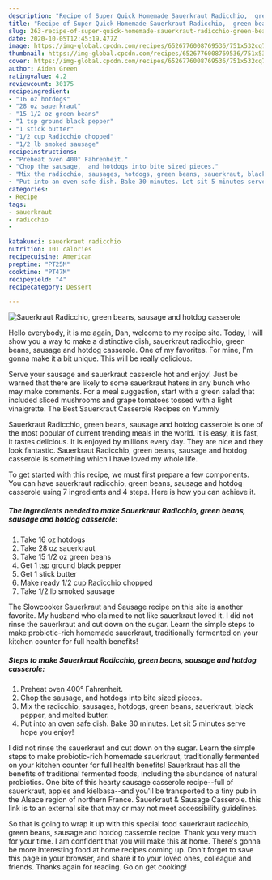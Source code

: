 ```yaml
---
description: "Recipe of Super Quick Homemade Sauerkraut Radicchio,  green beans, sausage and hotdog casserole"
title: "Recipe of Super Quick Homemade Sauerkraut Radicchio,  green beans, sausage and hotdog casserole"
slug: 263-recipe-of-super-quick-homemade-sauerkraut-radicchio-green-beans-sausage-and-hotdog-casserole
date: 2020-10-05T12:45:19.477Z
image: https://img-global.cpcdn.com/recipes/6526776008769536/751x532cq70/sauerkraut-radicchio-green-beans-sausage-and-hotdog-casserole-recipe-main-photo.jpg
thumbnail: https://img-global.cpcdn.com/recipes/6526776008769536/751x532cq70/sauerkraut-radicchio-green-beans-sausage-and-hotdog-casserole-recipe-main-photo.jpg
cover: https://img-global.cpcdn.com/recipes/6526776008769536/751x532cq70/sauerkraut-radicchio-green-beans-sausage-and-hotdog-casserole-recipe-main-photo.jpg
author: Aiden Green
ratingvalue: 4.2
reviewcount: 30175
recipeingredient:
- "16 oz hotdogs"
- "28 oz sauerkraut"
- "15 1/2 oz green beans"
- "1 tsp ground black pepper"
- "1 stick butter"
- "1/2 cup Radicchio chopped"
- "1/2 lb smoked sausage"
recipeinstructions:
- "Preheat oven 400° Fahrenheit."
- "Chop the sausage,  and hotdogs into bite sized pieces."
- "Mix the radicchio, sausages, hotdogs, green beans, sauerkraut, black pepper,  and melted butter."
- "Put into an oven safe dish. Bake 30 minutes. Let sit 5 minutes serve hope you enjoy!"
categories:
- Recipe
tags:
- sauerkraut
- radicchio
- 

katakunci: sauerkraut radicchio  
nutrition: 101 calories
recipecuisine: American
preptime: "PT25M"
cooktime: "PT47M"
recipeyield: "4"
recipecategory: Dessert

---
```



![Sauerkraut Radicchio,  green beans, sausage and hotdog casserole](https://img-global.cpcdn.com/recipes/6526776008769536/751x532cq70/sauerkraut-radicchio-green-beans-sausage-and-hotdog-casserole-recipe-main-photo.jpg)

Hello everybody, it is me again, Dan, welcome to my recipe site. Today, I will show you a way to make a distinctive dish, sauerkraut radicchio,  green beans, sausage and hotdog casserole. One of my favorites. For mine, I'm gonna make it a bit unique. This will be really delicious.

Serve your sausage and sauerkraut casserole hot and enjoy! Just be warned that there are likely to some sauerkraut haters in any bunch who may make comments. For a meal suggestion, start with a green salad that included sliced mushrooms and grape tomatoes tossed with a light vinaigrette. The Best Sauerkraut Casserole Recipes on Yummly

Sauerkraut Radicchio,  green beans, sausage and hotdog casserole is one of the most popular of current trending meals in the world. It is easy, it is fast, it tastes delicious. It is enjoyed by millions every day. They are nice and they look fantastic. Sauerkraut Radicchio,  green beans, sausage and hotdog casserole is something which I have loved my whole life.


To get started with this recipe, we must first prepare a few components. You can have sauerkraut radicchio,  green beans, sausage and hotdog casserole using 7 ingredients and 4 steps. Here is how you can achieve it.

<!--inarticleads1-->

##### The ingredients needed to make Sauerkraut Radicchio,  green beans, sausage and hotdog casserole:

1. Take 16 oz hotdogs
1. Take 28 oz sauerkraut
1. Take 15 1/2 oz green beans
1. Get 1 tsp ground black pepper
1. Get 1 stick butter
1. Make ready 1/2 cup Radicchio chopped
1. Take 1/2 lb smoked sausage


The Slowcooker Sauerkraut and Sausage recipe on this site is another favorite. My husband who claimed to not like sauerkraut loved it. I did not rinse the sauerkraut and cut down on the sugar. Learn the simple steps to make probiotic-rich homemade sauerkraut, traditionally fermented on your kitchen counter for full health benefits! 

<!--inarticleads2-->

##### Steps to make Sauerkraut Radicchio,  green beans, sausage and hotdog casserole:

1. Preheat oven 400° Fahrenheit.
1. Chop the sausage,  and hotdogs into bite sized pieces.
1. Mix the radicchio, sausages, hotdogs, green beans, sauerkraut, black pepper,  and melted butter.
1. Put into an oven safe dish. Bake 30 minutes. Let sit 5 minutes serve hope you enjoy!


I did not rinse the sauerkraut and cut down on the sugar. Learn the simple steps to make probiotic-rich homemade sauerkraut, traditionally fermented on your kitchen counter for full health benefits! Sauerkraut has all the benefits of traditional fermented foods, including the abundance of natural probiotics. One bite of this hearty sausage casserole recipe--full of sauerkraut, apples and kielbasa--and you&#39;ll be transported to a tiny pub in the Alsace region of northern France. Sauerkraut &amp; Sausage Casserole. this link is to an external site that may or may not meet accessibility guidelines. 

So that is going to wrap it up with this special food sauerkraut radicchio,  green beans, sausage and hotdog casserole recipe. Thank you very much for your time. I am confident that you will make this at home. There's gonna be more interesting food at home recipes coming up. Don't forget to save this page in your browser, and share it to your loved ones, colleague and friends. Thanks again for reading. Go on get cooking!
